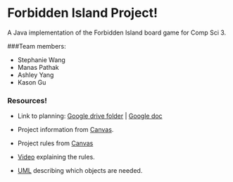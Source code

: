 # Forbidden Island Project!

A Java implementation of the Forbidden Island board game for Comp Sci 3.

###Team members: 
  - Stephanie Wang
  - Manas Pathak
  - Ashley Yang
  - Kason Gu 

### Resources!

 - Link to planning: [Google drive folder](https://drive.google.com/drive/u/1/folders/1Ki5lIc1FaYJMQy2dOUgd9sepkmycevnk) | [Google doc](https://docs.google.com/document/d/1CRZAXRx_OlnMRZzYF-9iI2kxjrkR_Ysem-7W9bNActc/edit?usp=sharing)

 - Project information from [Canvas](https://katyisd.instructure.com/courses/461159/files/45562925?module_item_id=22557859).

 - Project rules from [Canvas](https://katyisd.instructure.com/courses/461159/files/45562924?module_item_id=22557860)

 - [Video](https://www.youtube.com/watch?app=desktop&v=E6Rp7CBkPgY) explaining the rules.

 - [UML](https://lucid.app/lucidchart/dbf5797c-8ad2-4be5-b1e6-03be11a30a67/view) describing which objects are needed.